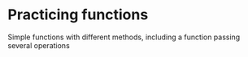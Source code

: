 # Practicing functions

Simple functions with different methods, including a function passing several operations
